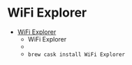 # WiFi Explorer
- [WiFi Explorer](https://www.intuitibits.com/products/wifi-explorer/)
  -  WiFi Explorer
  - 
  - `brew cask install WiFi Explorer`
